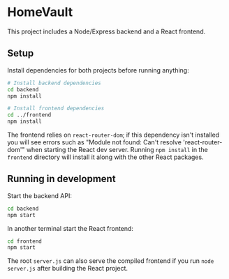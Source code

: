 # HomeVault

This project includes a Node/Express backend and a React frontend.

## Setup

Install dependencies for both projects before running anything:

```bash
# Install backend dependencies
cd backend
npm install

# Install frontend dependencies
cd ../frontend
npm install
```

The frontend relies on `react-router-dom`; if this dependency isn't installed you
will see errors such as "Module not found: Can't resolve 'react-router-dom'" when
starting the React dev server. Running `npm install` in the `frontend` directory
will install it along with the other React packages.

## Running in development

Start the backend API:

```bash
cd backend
npm start
```

In another terminal start the React frontend:

```bash
cd frontend
npm start
```

The root `server.js` can also serve the compiled frontend if you run
`node server.js` after building the React project.